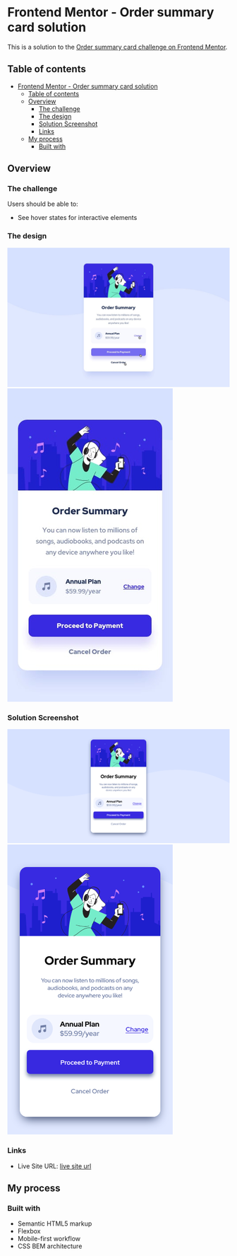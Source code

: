 # Frontend Mentor - Order summary card solution

This is a solution to the [Order summary card challenge on Frontend Mentor](https://www.frontendmentor.io/challenges/order-summary-component-QlPmajDUj).

## Table of contents

- [Frontend Mentor - Order summary card solution](#frontend-mentor---order-summary-card-solution)
  - [Table of contents](#table-of-contents)
  - [Overview](#overview)
    - [The challenge](#the-challenge)
    - [The design](#the-design)
    - [Solution Screenshot](#solution-screenshot)
    - [Links](#links)
  - [My process](#my-process)
    - [Built with](#built-with)

## Overview

### The challenge

Users should be able to:

- See hover states for interactive elements

### The design
![desktop design](./design/active-states.jpg)
![mobile design](./design/mobile-design.jpg)

### Solution Screenshot

![desktop view](./solution-screenshot/desktop-solution-screenshot.png)
![mobile view](./solution-screenshot/mobile-solution-screenshot.png)

### Links

- Live Site URL: [live site url](https://nur-m-arief-k.github.io/frontend-mentor-challenge--order-summary-component/)

## My process

### Built with

- Semantic HTML5 markup
- Flexbox
- Mobile-first workflow
- CSS BEM architecture 
